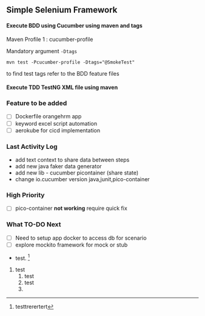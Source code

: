 ## Simple Selenium Framework

#### Execute BDD using Cucumber using maven and tags

Maven Profile 1 : cucumber-profile

Mandatory argument ``-Dtags``

``mvn test -Pcucumber-profile -Dtags="@SmokeTest"``

to find test tags refer to the BDD feature files

#### Execute TDD TestNG XML file using maven


### Feature to be added
- [ ] Dockerfile orangehrm app
- [ ] keyword excel script automation
- [ ] aerokube for cicd implementation

### Last Activity Log

- add text context to share data between steps 
- add new java faker data generator
- add new lib - cucumber picontainer (share state)
- change io.cucumber version java,junit,pico-container

### High Priority
- [ ] pico-container **not working** require quick fix


### What TO-DO Next

- [ ] Need to setup app docker to access db for scenario
- [ ] explore mockito framework for mock or stub

* test. [^1]

[^1]:testtrerertert

1. test 
   1. test
   1. test
   1.


